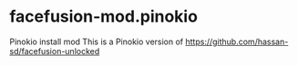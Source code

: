 # facefusion-mod.pinokio
Pinokio install mod
This is a Pinokio version of https://github.com/hassan-sd/facefusion-unlocked
